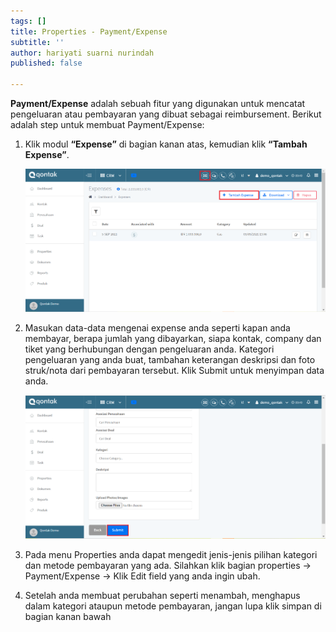 ```yaml
---
tags: []
title: Properties - Payment/Expense
subtitle: ''
author: hariyati suarni nurindah
published: false

---
```

**Payment/Expense** adalah sebuah fitur yang digunakan untuk mencatat pengeluaran atau pembayaran yang dibuat sebagai reimbursement. Berikut adalah step untuk membuat Payment/Expense:

1. Klik modul **“Expense”** di bagian kanan atas, kemudian klik **“Tambah Expense”**.

   ![](/uploads/properties-expenses1.PNG)
2. Masukan data-data mengenai expense anda seperti kapan anda membayar, berapa jumlah yang dibayarkan, siapa kontak, company dan tiket yang berhubungan dengan pengeluaran anda. Kategori pengeluaran yang anda buat, tambahan keterangan deskripsi dan foto struk/nota dari pembayaran tersebut. Klik Submit untuk menyimpan data anda.

   ![](/uploads/properties-expenses2.PNG)
3. Pada menu Properties anda dapat mengedit jenis-jenis pilihan kategori dan metode pembayaran yang ada. Silahkan klik bagian properties -> Payment/Expense -> Klik Edit field yang anda ingin ubah.
4. Setelah anda membuat perubahan seperti menambah, menghapus dalam kategori ataupun metode pembayaran, jangan lupa klik simpan di bagian kanan bawah
